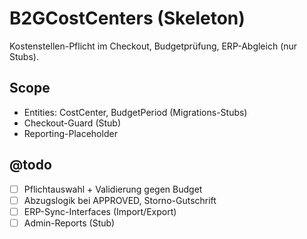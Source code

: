 # B2GCostCenters (Skeleton)
Kostenstellen-Pflicht im Checkout, Budgetprüfung, ERP-Abgleich (nur Stubs).

## Scope
- Entities: CostCenter, BudgetPeriod (Migrations-Stubs)
- Checkout-Guard (Stub)
- Reporting-Placeholder

## @todo
- [ ] Pflichtauswahl + Validierung gegen Budget
- [ ] Abzugslogik bei APPROVED, Storno-Gutschrift
- [ ] ERP-Sync-Interfaces (Import/Export)
- [ ] Admin-Reports (Stub)
